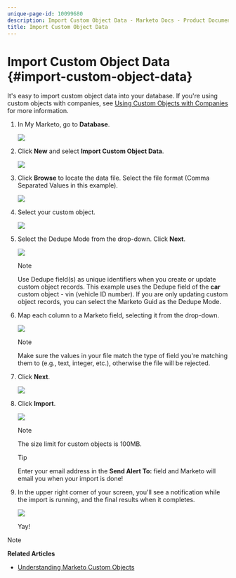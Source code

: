 ```yaml
---
unique-page-id: 10099680
description: Import Custom Object Data - Marketo Docs - Product Documentation
title: Import Custom Object Data
---
```


# Import Custom Object Data {#import-custom-object-data}

It's easy to import custom object data into your database. If you're using custom objects with companies, see [Using Custom Objects with Companies](http://docs.marketo.com/display/DOCS/Understanding+Marketo+Custom+Objects#UnderstandingMarketoCustomObjects-customcompanyUsingCustomObjectswithCompanies) for more information.

1. In My Marketo, go to **Database**.

   ![](assets/db-1.png)

1. Click **New** and select **Import Custom Object Data**.

   ![](assets/image2016-4-7-10-6-54.png)

1. Click **Browse** to locate the data file. Select the file format (Comma Separated Values in this example).

   ![](assets/image2016-4-13-14-3a21-3a53.png)

1. Select your custom object.

   ![](assets/image2016-4-13-14-3a24-3a54.png)

1. Select the Dedupe Mode from the drop-down. Click **Next**.

   ![](assets/image2016-4-13-14-3a28-3a7.png)

   >[!NOTE]
   >
   >Use Dedupe field(s) as unique identifiers when you create or update custom object records. This example uses the Dedupe field of the **car** custom object - vin (vehicle ID number). If you are only updating custom object records, you can select the Marketo Guid as the Dedupe Mode.

1. Map each column to a Marketo field, selecting it from the drop-down.

   ![](assets/image2016-4-13-14-3a36-3a57.png)

   >[!NOTE]
   >
   >Make sure the values in your file match the type of field you're matching them to (e.g., text, integer, etc.), otherwise the file will be rejected.

1. Click **Next**.

   ![](assets/image2016-4-13-14-3a38-3a41.png)

1. Click **Import**.

   ![](assets/image2016-4-7-13-3a15-3a9.png)

   >[!NOTE]
   >
   >The size limit for custom objects is 100MB.

   >[!TIP]
   >
   >Enter your email address in the **Send Alert To:** field and Marketo will email you when your import is done!

1. In the upper right corner of your screen, you'll see a notification while the import is running, and the final results when it completes.

   ![](assets/image2016-4-13-14-3a41-3a1.png)

   Yay!

>[!NOTE]
>
>**Related Articles**
>
>* [Understanding Marketo Custom Objects](understanding-marketo-custom-objects.md)
>

